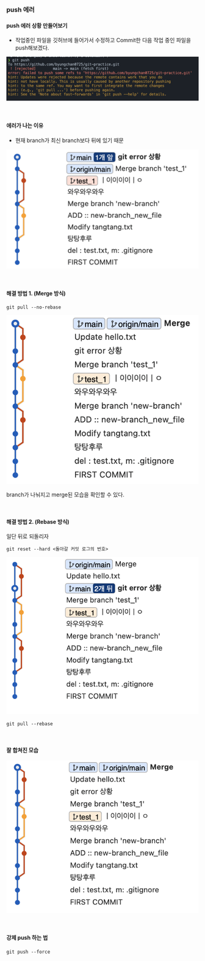 ### push 에러 

#### push 에러 상황 만들어보기  

- 작업중인 파일을 깃허브에 들어가서 수정하고 Commit한 다음 작업 중인 파일을 push해보겠다.  

![push error](./Images/git%20push%20erorr.png)

<br>


#### 에러가 나는 이유  
- 현재 branch가 최신 branch보다 뒤에 있기 때문  

![sourcetree](./Images/error_source_tree.png)  

<br>


#### 해결 방법 1. (Merge 방식)
```
git pull --no-rebase 
```

![sourcetree](./Images/push%20error%20sourcetree.png)  

branch가 나눠지고 merge된 모습을 확인할 수 있다.  


<br>

#### 해결 방법 2. (Rebase 방식)

일단 뒤로 되돌리자
```
git reset --hard <돌아갈 커밋 로그의 번호>
```

![](./Images/rebase-1.png)

```
git pull --rebase 
```

<br>

#### 잘 합쳐진 모습  

![rebase](./Images/git%20rebase%20-2.png)


<br>

#### 강제 push 하는 법 

```
git push --force 
```